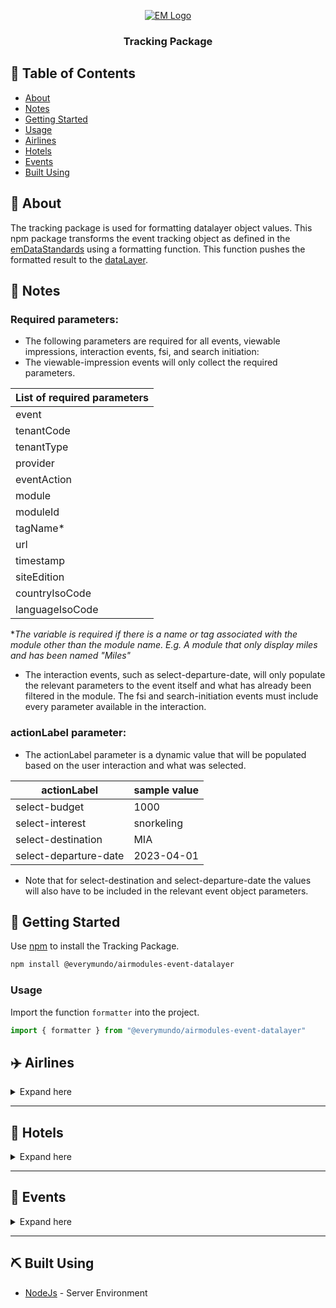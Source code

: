 

<p align="center">
  <a href="" rel="noopener">
 <img src="https://www.everymundo.com/wp-content/uploads/2021/11/EveryMundo-2022-black-2.jpg" alt="EM Logo"></a>
</p>

<h3 align="center">Tracking Package</h3>

<div align="center">


</div>


## 📝 Table of Contents

- [About](#about)
- [Notes](#notes)
- [Getting Started](#getting_started)
- [Usage](#usage)
- [Airlines](#airlines)
- [Hotels](#hotels)
- [Events](#events)
- [Built Using](#built_using)

## 🧐 About <a name = "about"></a>

The tracking package is used for formatting datalayer object values. This npm package transforms the event tracking object  as defined in the [emDataStandards](https://github.com/EveryMundo/emDataStandards/blob/master/dataLayer/airmodules.datalayer.js) using a formatting function. This function pushes the formatted result to the [dataLayer](https://support.google.com/tagmanager/answer/6164391?hl=en). 

## 📓  Notes <a name = "notes"></a>
### Required parameters:
* The following parameters are required for all events, viewable impressions, interaction events, fsi, and search initiation:
* The viewable-impression events will only collect the required parameters.

| List of required parameters |
| -------------- |
| event |
| tenantCode      	|
| tenantType      	|
| provider        	|
| eventAction     	|
| module          	|
| moduleId        	|
| tagName*         	|
| url             	|
| timestamp       	|
| siteEdition     	|
| countryIsoCode  	|
| languageIsoCode 	|

*_The variable is required if there is a name or tag associated with the module other than the module name. E.g. A module that only display miles and has been named "Miles"_

* The interaction events, such as select-departure-date, will only populate the relevant parameters to the event itself and what has already been filtered in the module. The fsi and search-initiation events must include every parameter available in the interaction.

### actionLabel parameter:
* The actionLabel parameter is a dynamic value that will be populated based on the user interaction and what was selected.

| actionLabel        	| sample value       	|
|-----------------------	|------------	|
|select-budget | 1000
| select-interest       	| snorkeling 	|
| select-destination    	| MIA        	|
| select-departure-date 	| 2023-04-01 	|

* Note that for select-destination and select-departure-date the values will also have to be included in the relevant event object parameters.

## 🏁 Getting Started <a name = "getting_started"></a>

Use [npm](https://www.npmjs.com/) to install the Tracking Package.

```bash
npm install @everymundo/airmodules-event-datalayer
```

### Usage
Import the function `formatter` into the project.
```js
import { formatter } from "@everymundo/airmodules-event-datalayer"
```

##  ✈️ Airlines <a name = "airlines"></a>

<details>
<summary>Expand here</summary>

-   The  [_event object_](#eventObjectAirline)  should be sent with all parameters listed in the object. The object should contain as many values as possible.
-   null values will be replaced with empty ' ' strings. It is ideal to pass values in the format below. Other acceptable input values can be seen in the  [table](#airlineValuesTable).
-   The  _event_  and  _eventAction_  parameter of the  [_event object_](#eventObjectAirline)  should have values that belong to the list of Event Actions. Please ensure that the passed value belongs to the [list of event actions](#eventActionsAirlines)
-  The package uses a function called `formatAirlines` to indicate that the event object should use airline specific fields.

#### <a name="eventObjectAirline"></a>Empty Event Object for Airlines
```js
const eventObject = {
  event: '',
  module: '',
  eventAction: '',
  actionLabel: '',
  airlineIataCode: '',
  provider: '',
  journeyType: '',
  originAirportIataCode: '',
  destinationAirportIataCode: '',
  route: '',
  currencyCode: '',
  totalPrice: 0,
  totalPriceUSD: '',
  fareClass: '',
  departureDate: '',
  returnDate: '',
  daysUntilFlight: 0,
  tripLength: 0,
  isFlexibleDates: '',
  discountCode: '',
  deeplinkSiteEdition: '',
  miles: '',
  timestamp: '',
  url: '',
  passenger: [
    {
      count: 1,
      adultCount: 1,
      youngAdultCount: '',
      childCount: '',
      infantInLapCount: '',
      infantInSeatCount: ''
    }
  ],
  page: [
    {
      siteEdition: '',
      countryIsoCode: '',
      languageIsoCode: ''
    }
  ],
  lodging: [
    {
      cityCode: '',
      name: '',
      startDate: '',
      endDate: '',
      roomCount: 0,
      tripLength: 0,
      starRating: 0 
    }
  ],
  moduleId: '',
  tagName: '',
  pageTypeName: ''
}
```

#### Event Object with sample values:
<details>
<summary>Expand here</summary>

```js
const eventObject = {
  event: 'viewable_impression',
  module: 'em-booking-popup',
  eventAction: 'viewable_impression',
  actionLabel: '',
  airlineIataCode: 'UL',
  provider: 'SriLankanAirlines',
  journeyType: 'ONE_WAY',
  originAirportIataCode: 'CMB',
  destinationAirportIataCode: 'SIN',
  route: 'CMB>SIN',
  currencyCode: 'LKR',
  totalPrice: 5.21,
  totalPriceUSD: '',
  fareClass: 'ECONOMY',
  departureDate: '2021-03-13',
  returnDate: '2021-06-14',
  daysUntilFlight: 25,
  tripLength: 93,
  isFlexibleDates: '',
  discountCode: '',
  deeplinkSiteEdition: '',
  miles: '',
  timestamp: '2021-02-16T00:00:00.000Z',
  url: 'https: //www.srilankan.com/en-lk/',
  passenger: [
    {
      count: 1,
      adultCount: 1,
      youngAdultCount: '',
      childCount: '',
      infantInLapCount: '',
      infantInSeatCount: ''
    }
  ],
  page: [
    {
      siteEdition: 'en-LK',
      countryIsoCode: 'LK',
      languageIsoCode: 'en'
    }
  ],
  lodging: [
    {
      cityCode: 'SIN',
      name: 'Intercontinental',
      startDate: '2021-03-13',
      endDate: '2021-03-20',
      roomCount: 2,
      tripLength: 7,
      starRating: 5
    }
  ],
  moduleId: '',
  tagName: '',
  pageTypeName: 'CUSTOM_PAGE'
}

```
</details>

### Function Call
Use the following function(s) based on the tenant type (<i>vertical</i>) and pass in the event object as the parameter.
```js
{
  formatter.formatAirlines(eventObject);
}
```

-   This function checks whether the incoming object includes the required module and eventAction fields. If the object does not contain these fields, formatAirlines will add and initialize these with an empty string.
    
-   In the case that countryIsoCode, LanguageIsoCode, siteEdition or name are missing from their parent field, an empty value will be assigned to the respective key
    
-   Pushes to the [dataLayer](https://support.google.com/tagmanager/answer/6164391?hl=en)

### Tables

<h4 align="center"> Description of event object fields </h4>

|          emDataStandards field          |            Example           |                                            Definition                                           |
|:---------------------------------------:|:----------------------------:|:-----------------------------------------------------------------------------------------------:|
|                  event                  |           T_123456           |                                   Name of the event performed                                   |
|                  module                 |        em-booking-mask       |                                        Name of the module                                       |
|               eventAction               |      open_booking_popup      |                    Name of the event action used in Google Analytics Reports                    |
|               actionLabel               |           book-now           |                    Reporting dimension for additional information for events                    |
|             airlineIataCode             |              AA              |                                 IATA identifier for the airline                                 |
|                 provider                |       American Airlines      |                                       Name of the airline                                       |
|               journeyType               |            ONE_WAY           |                           Trip type (ROUND_TRIP, ONE_WAY, MULTI_CITY)                           |
|          originAirportIataCode          |              SFO             |                         IATA identifier for the departure/origin airport                        |
|        destinationAirportIataCode       |              JFK             |                       IATA identifier for the arrival/destination airport                       |
|                  route                  |            SFO>JFK           |                           Route of the trip from origin to destination                          |
|               currencyCode              |              USD             |                     The currency (in 3-letter ISO 4217 format) of the price.                    |
|                totalPrice               |            399.37            |        The total price for the  flight ticket, including applicable taxes, shipping, etc        |
|              totalPriceUsd              |            530.62            |     The total price for the flight ticket in USD, including applicable taxes, shipping, etc.    |
|                fareClass                |            ECONOMY           |                   Fare class type (ECONOMY, BUSINESS, PREMIUM_ECONOMY, FIRST)                   |
|              departureDate              |          2022-04-01          |                                        Date of departure                                        |
|                returnDate               |          2022-04-07          |                                          Date of return                                         |
|             daysUntilFlight             |              25              |                    Amount of days from the current date to the departureDate                    |
|                tripLength               |               5              |                                      Length of stay / trip                                      |
|             isFlexibleDates             |             true             |                   True/false value is flexible dates are selected for flights                   |
|              discountCode*              |            AFFBFAN           |                                     Discount promotion code                                     |
|           deeplinkSiteEdition           |             en-HK            |       Site edition combination of ISO codes for language and country provided in the URL.       |
|                  miles                  |             25790            |                                    Flight distaince in miles                                    |
|                timestamp                |   2021-02-16T17:41:43.200Z   |                                   timestamp of the event sent                                   |
|                   url                   | https://aa.com/en-us/flights |  Full url in lowercase (without query parameters to avoid collecting personal data by mistake)  |
| adultCount, youngAdultCount, childCount |               1              |                           Amount of adult/young adult/child passengers                          |
|             infantInLapCount            |               1              |                                Amount of infant passengers in lap                               |
|            infantInSeatCount            |               1              |                               Amount of infant passengers in seat                               |
|                  count                  |               3              |                           Amount of passengers for a specific category                          |
|               siteEdition               |             en-HK            | Site edition combination of ISO codes for language and country. The country reflects the market |
|              countryIsoCode             |              HK              |                       The country code (in 2 letter codes from ISO 3166-1)                      |
|             languageIsoCode             |              en              |                                   The language ISO 629-1 code                                   |
|                 cityCode                |              SIN             |           The city code for the selected property (in 2 letter codes from ISO 3166-1)           |
|                   name                  |       Intercontinental       |                                  Name of the selected property.                                 |
|                startDate                |          2021-03-13          |                                         Date of check-in                                        |
|                 endDate                 |          2021-03-20          |                                        Date of check-out                                        |
|                roomCount                |               2              |                                     Amount of rooms selected                                    |
|                tripLength               |               7              |                                       Length of stay/trip                                       |
|                starRating               |               5              |                               An official rating for the property                               |
|                 moduleId                |          XADPLIK7890         |                                  Unique ID used for the module                                  |
|                 tagName                 |                              |                Name given to Standard Fare Modules (SFM) / Front Components (FC)                |
|                 pageTypeName                 |   CUSTOM_PAGE, HOME_PAGE,..                           |                Name of the type of page template                 |
---

<a name="eventActionsAirlines"></a><h4 align="center"> List of Event Actions </h4>

| Event Action              |
|--------------------------|
| viewable_impression       |
| fsi                       |
| open_booking_popup        |
| select_origin             |
| select_destination        |
| select_departure_date     |
| select_return_date        |
| select_journey_type       |
| select_miles              |
| expand_form               |
| collapse_form             |
| sort                      |
| more_deals                |
| select_tab                |
| filter_airlines           |
| select_budget             |
| select_fare_class         |
| collapse_histogram        |
| select_month              |
| expand_flight             |
| reset_filter              |
| toggle_farelist           |
| select_map_destination    |
| selected_travel_interest  |
| select_interest           |
| click_out                 |
| read_article              |
| select_location           |
| search                    |
| select_status             |
| select_stop               |
| select_article            |
| select_resident_status    |
| no_fares_available        |
| insert_first_name         |
| insert_last_name          |
| select_origin             |
| insert_email              |
| insert_phone_number       |
| subscribe                 |
| enter-promo-code          |
---

<a name="airlineValuesTable"><h4 align="center"> Sample Values </h4>

|                                                    Field                                                   	|                                                       Accepted Values                                                       	|                            Formatted Result                           	|
|:----------------------------------------------------------------------------------------------------------:	|:---------------------------------------------------------------------------------------------------------------------------:	|:---------------------------------------------------------------------:	|
| journey                                                                                                    	| oneway, one-way, ow, one way, one_way                                                                                       	| ONE_WAY                                                               	|
|                                                                                                            	| roundtrip, round-trip, round_trip, rt, round trip                                                                           	| ROUND_TRIP                                                            	|
| fareClass                                                                                                  	| ec, economy, e                                                                                                              	| ECONOMY                                                               	|
|                                                                                                            	| business, bc, b, businessclass                                                                                              	| BUSINESS                                                              	|
|                                                                                                            	| first, fc, f, firstclass                                                                                                    	| FIRST                                                                 	|
| provider                                                                                                   	| String separated by spaces i.e 'sri lankan airlines'                                                                        	| SriLankanAirlines                                                     	|
| departureDate, returnDate, startDate, endDate                                                              	| Dates separated by spaces, slashes, or dashes i.e 2021/11/04, 2021 11 04, 2021-11-04 or '04 November 2021 5:13 EST'         	| 2021-11-04                                                            	|
| timestamp                                                                                                  	| Dates separated by spaces, slashes, or dashes i.e 2021/11/04, 2021 11 04, 2021-11-04 or '04 November 2021 5:13 EST'         	| 2021-11-04T10:13:00.000Z                                              	|
| url                                                                                                        	| URL string i.e 'https://www.srilankan.com/en-lk/'                                                                           	| https: //www.srilankan.com/en-lk/                                     	|
| fields with numeric values or null i.e totalPrice, totalPriceUSD, tripLength etc.                          	| integers, numeric strings, null i.e {"totalPrice": "25"}                                                                    	| {"totalPrice": 25} Note: Null values are converted to empty string '' 	|
| events                                                                                             	| String separated by spaces, dashes or camelCased. i.e 'viewable impression'                                                    	| 'viewable_impression'                                                    	|
| module                                                                                             	| String separated by spaces, dashes or camelCased. i.e 'em booking popup'                                                    	| 'em-booking-popup'                                                    	|
| eventAction                                                                                                	| String separated by spaces, dashes, or camelCased. i.e 'viewable impression'. Formatted automatically from given event value 	| 'viewable_impression'                                                 	|
| lodging (for vacation packages)                                                                            	| String i.e 'intercontinental'                                                                                               	| 'Intercontinental'                                                    	|
| siteEdition                                                                                                	| String separated by spaces, dashes, slashes or camelCased. i.e 'en-lk'                                                      	| 'en-LK'                                                               	|
| countryIsoCode                                                                                             	| String i.e 'lk'                                                                                                             	| 'LK'                                                                  	|
| languageIsoCode                                                                                            	| String i.e 'en'                                                                                                             	| 'en'                                                                  	|
| fields that contain string values i.e currencyCode, originAirportIataCode, destinationAirportIataCode etc. 	| String i.e 'mia'                                                                                                            	| 'MIA'                                                                 	|
|                 pageTypeName                 |   String i.e 'custom page'                           |                'CUSTOM_PAGE'              |
</details>

----

## 🏨 Hotels <a name = "hotels"></a>

<details>
<summary>Expand here</summary>

-   The [_event object_](#eventObjectHotel) should be sent with all parameters listed in the object. The object should contain as many values as possible.
-   null values will be replaced with empty ' ' strings. It is ideal to pass values in the format below. Other acceptable input values can be seen in the [table](#hotelValuesTable).
- The  _event_  and  _eventAction_  parameter of the  [_event object_](#eventObjectHotel)  should have values that belong to the list of Event Actions. Please ensure that the passed value belongs to the [list of event actions](#eventActionsHotels)
- The package uses a function called `formatHotels` to indicate that the event object should use hotel specific fields.

#### <a name="eventObjectHotel"></a>Empty Event Object for Hotels
```js
 const eventObject = {
  event: '',
  module: '',
  eventAction: '',
  actionLabel: '',
  tenantCode: '',
  tenantType: '',
  provider: '',
  regionName: '',
  countryCode: '',
  cityName: '',
  propertyCode: 0,
  propertyName: '',
  currencyCode: '',
  totalPrice: 0,
  totalPriceUSD: 0,
  startDate: '',
  endDate: '',
  daysUntilBooking: 0,
  tripLength: 0,
  roomAccesibility: true,
  timestamp: '',
  url: '',
  guest: [
    {
      count: 0,
      adult: 0
    }
  ],
  room: [ 
    { 
      count: 0, 
      type: '' 
    } 
  ],
  page: [
    {
      siteEdition: '',
      countryIsoCode: '',
      languageIsoCode: ''
    }
  ],
  pageTypeName: ''
}

```

#### Event Object with sample values
<details>
<summary>Expand Here</summary>

```js
const eventObject = {
  event: 'viewable_impression',
  module: 'em-booking-popup-abstract',
  eventAction: 'viewable_impression',
  actionLabel: '',
  tenantCode: 'UL',
  tenantType: '',
  provider: 'Hyat',
  regionName: 'North America',
  countryCode: 'US',
  cityName: 'Miami',
  propertyCode: 105565,
  propertyName: 'N/a',
  currencyCode: 'USD',
  totalPrice: 900.55,
  totalPriceUSD: 900.55,
  startDate: '2022-04-01',
  endDate: '2022-04-07',
  daysUntilBooking: 25,
  tripLength: 4,
  roomAccesibility: true,
  timestamp: '2021-02-16T17:41:43.200Z',
  url: 'https:  //www.hyatt.com/en/miami',
  guest: [
    {
      count: 1,
      adult: 1
    }
  ],
  room: [ 
    { 
      count: 1, 
      type: '' 
    } 
  ],
  page: [
    {
      siteEdition: 'en-LK',
      countryIsoCode: 'LK',
      languageIsoCode: 'en'
    }
  ],
  pageTypeName: 'CUSTOM_PAGE'
}

```
</details>

---

### Function Call
Use the following function(s) based on the tenant type (<i>vertical</i>) and pass in the event object as the parameter.
```
{
  formatter.formatHotels(eventObject);
}
```

-   Checks whether the incoming object includes "module" and "eventAction". If the object does not contain these fields, formatHotels will add and initialize these with an empty string.
    
-   In the case that countryIsoCode, LanguageIsoCode, siteEdition or name are missing from their parent field, an empty value will be assigned to the respective key
    
-   Null values will be converted to empty string
    
-   Pushes to the [dataLayer](https://support.google.com/tagmanager/answer/6164391?hl=en)
- --

### Tables
<h4 align="center"> Page Type Codes </h4>
 
| Page Type Code 	| Page Type Name | Definition  	|
|--------------------	| ------------- |-------------	|
| HP                 	|HOME_PAGE | Homepage    	|
| CP                 	|CUSTOM_PAGE | Custom Page 	|
| CO                 	|COUNTRY | Country     	|
| CI                 		|CITY | City        	|
| PR                 	|PROPERTY | Property    	|


<h4 align="center"> Description of event object fields </h4>

|  emDataStandards field 	|              Example             	|                                               Definition                                               	|
|:----------------------:	|:--------------------------------:	|:------------------------------------------------------------------------------------------------------:	|
| emcid                  	| T-123456                         	| Unique identifier                                                                                      	|
| tenantCode             	| HDI                              	| Tenant Code                                                                                            	|
| tenantType             	| hotel                            	| Tenant Type (Hotel, Airline, Event)                                                                    	|
| provider               	| HolidayInn                       	| Tenant Name                                                                                            	|
| module                 	| open-booking-popup-abstract      	| Name of the event                                                                                      	|
| actionLabel            	| open-booking-popup               	| Name of the event action                                                                               	|
| regionName             	| North America                    	| Name of the region for the selected property (North America, South America, East Asia...)              	|
| countryCode            	| US                               	| The country code for the selected property (in 2 letter codes from ISO 3166-1)                         	|
| cityName               	| Miami                            	| Name of the city for the selected property (Miami, Orlando, Tampa...)                                  	|
| propertyCode           	| HYATT9015479                     	| Code of the selected property (Hotel code, event code...)                                              	|
| propertyName           	| HolidayInn-Miami                 	| Name of the selected property. e.g Name of the Hotel (Holiday Inn - Miami, Hyatt Regency Hong Kong...) 	|
| currencyCode           	| USD                              	| The currency (in 3-letter ISO 4217 format) of the price.                                               	|
| totalPrice             	| 399.37                           	| The total price for the reservation or ticket, including applicable taxes, shipping, etc               	|
| totalPriceUsd          	| 530.62                           	| The total price for the reservation or ticket in USD, including applicable taxes, shipping, etc.       	|
| startDate              	| 2022-04-01                       	| Date of check in                                                                                       	|
| endDate                	| 2022-04-07                       	| Date of check out                                                                                      	|
| daysUntilBooking       	| 25                               	| Amount of days from the current date to the startDate (Check-in date)                                  	|
| tripLength             	| 5                                	| Length of stay / trip                                                                                  	|
| roomAccesibility       	| false                            	| Room accessibility requirement                                                                         	|
| timestamp              	| 2021-02-16T17:41:43.200Z         	| timestamp of the event sent                                                                            	|
| url                    	| https://www.holidayinn.com/miami 	| Full url in lowercase (without query parameters to avoid collecting personal data by mistake)          	|
| adult                  	| 1                                	| Amount of adult guests                                                                                 	|
| child                  	| 1                                	| Amount of child guests                                                                                 	|
| count (in guest array) 	| 3                                	| Amount of guests for a specific category                                                               	|
| count (in room array)  	|                                  	| Amount of rooms selected                                                                               	|
| type                   	| Suite                            	| Room type                                                                                              	|
| pageTypeCode           	| CI                               	| Page Type Code: HP, CICO, FCI, TCI, CICI, COCI, COCO, FCO, TCO, EXT, CP, 404, SM, BS, FS, FA           	|
| siteEdition            	| en-HK                            	| Site edition combination of ISO codes for language and country. The country reflects the market        	|
| countryIsoCode         	| HK                               	| The country code (in 2 letter codes from ISO 3166-1)                                                   	|
| languageIsoCode        	| en                               	| The language ISO 629-1 code                                                                            	|
| tagName               	|                                  	| Name given to Standard Fare Modules (SFM) / Front Components (FC)                                                                                	|
| discountCode          	| AFFBFAN                          	| Discount promotion code                                                                                	|
|                 pageTypeName                 |   CUSTOM_PAGE                           |                Name of the type of page template              |

---

<a name="eventActionsHotels"></a><h4 align="center"> List of Event Actions </h4>

| Event Action              |
|--------------------------|
| viewable_impression       |
| search_initiation         |
| open_booking_popup        |
| more_deals                |
| select_origin             |
| select_trip_length        |
| sort                      |
| select_rating             |
| select_destination        |
| select_budget             |
| reset_filter              |
| select_night              |
| search_initiation         |
| select_property           |
| select_start_date         |
| select_end_date           |
| select_room_guest         |
| select_accessibility      |
| select_redemption         |
| select_stay_length        |
| select_offer              |
| no_fares_available        |
| insert_first_name         |
| insert_last_name          |
| select_origin             |
| insert_email              |
| insert_phone_number       |
| subscribe                 |
| enter-promo-code          |

---
<a name="hotelValuesTable"></a><h4 align="center"> Sample Values </h4>

|                                       Field                                       	|                                                       Accepted Values                                                       	|                                         Formatted Result                                         	|
|:---------------------------------------------------------------------------------:	|:---------------------------------------------------------------------------------------------------------------------------:	|:------------------------------------------------------------------------------------------------:	|
| regionName                                                                        	| northAmerica, north america, NORTH AMERICA, NorthAmerica                                                                    	| North America                                                                                    	|
| cityName                                                                          	| Lower case or upper case strings i.e ‘miami’                                                                                	| Miami                                                                                            	|
| provider                                                                          	| String separated by spaces i.e 'Hyatt Aspac'                                                                                	| HyattAspac                                                                                       	|
| departureDate, returnDate, startDate, endDate                                     	| Dates separated by spaces, slashes, or dashes i.e 2021/11/04, 2021 11 04, 2021-11-04 or '04 November 2021 5:13 EST'         	| 2022-08-04                                                                                       	|
| timestamp                                                                         	| Dates separated by spaces, slashes, or dashes i.e 2021/11/04, 2021 11 04, 2021-11-04 or '04 November 2021 5:13 EST'         	| 2022-08-04T10:13:00.000Z                                                                         	|
| url                                                                               	| URL string i.e 'https://www.hyatt.com/en/miami'                                                                             	| https:  //www.hyatt.com/en/miami                                                                 	|
| fields with numeric values or null i.e totalPrice, totalPriceUSD, tripLength etc. 	| integers, numeric strings, null i.e {"totalPrice": "25"}                                                                    	| {"totalPrice": 25} Note: Null values are converted to empty string ''                            	|
| events                                                                                             	| String separated by spaces, dashes or camelCased. i.e 'viewable impression'                                                    	| 'viewable_impression'                                                    	|
| module                                                                    	| String separated by spaces, dashes or camelCased. i.e 'em booking popup'                                                    	| 'em-booking-popup'                                                                               	|
| eventAction                                                                       	| String separated by spaces, dashes or camelCased. i.e 'viewable impression'. Formatted automatically from given event value 	| 'viewable_impression'                                                                            	|
| siteEdition                                                                       	| String separated by spaces, dashes, slashes or camelCased. i.e 'en-lk'                                                      	| 'en-LK'                                                                                          	|
| countryIsoCode                                                                    	| String i.e 'lk'                                                                                                             	| 'LK'                                                                                             	|
| languageIsoCode                                                                   	| String i.e 'en'                                                                                                             	| 'en'                                                                                             	|
| fields that contain string values i.e currencyCode, countryCode, tenantCode etc.  	| String i.e 'mia'                                                                                                            	| 'MIA'                                                                                            	|
| totalPriceUsd                                                                     	| 530.62                                                                                                                      	| The total price for the reservation or ticket in USD, including applicable taxes, shipping, etc. 	|
| startDate                                                                         	| 2022-04-01                                                                                                                  	| Date of check in                                                                                 	|
| endDate                                                                           	| 2022-04-07                                                                                                                  	| Date of check out                                                                                	|
| daysUntilBooking                                                                  	| 25                                                                                                                          	| Amount of days from the current date to the startDate (Check-in date)                            	|
| tripLength                                                                        	| 5                                                                                                                           	| Length of stay / trip                                                                            	|
| roomAccesibility                                                                  	| false                                                                                                                       	| Room accessibility requirement                                                                   	|
| timestamp                                                                         	| 2021-02-16T17:41:43.200Z                                                                                                    	| timestamp of the event sent                                                                      	|
| url                                                                               	| https://www.holidayinn.com/miami                                                                                            	| Full url in lowercase (without query parameters to avoid collecting personal data by mistake)    	|
| adult                                                                             	| 1                                                                                                                           	| Amount of adult guests                                                                           	|
| child                                                                             	| 1                                                                                                                           	| Amount of child guests                                                                           	|
| count (in guest array)                                                            	| 3                                                                                                                           	| Amount of guests for a specific category                                                         	|
| count (in room array)                                                             	|                                                                                                                             	| Amount of rooms selected                                                                         	|
| type                                                                              	| Suite                                                                                                                       	| Room type                                                                                        	|
| pageTypeCode                                                                      	| CI                                                                                                                          	| Page Type Code: HP, CICO, FCI, TCI, CICI, COCI, COCO, FCO, TCO, EXT, CP, 404, SM, BS, FS, FA     	|
| siteEdition                                                                       	| en-HK                                                                                                                       	| Site edition combination of ISO codes for language and country. The country reflects the market  	|
| countryIsoCode                                                                    	| HK                                                                                                                          	| The country code (in 2 letter codes from ISO 3166-1)                                             	|
| languageIsoCode                                                                   	| en                                                                                                                          	| The language ISO 629-1 code                                                                      	|
| tagName*                                                                          	|                                                                                                                             	| Name given to Standard Fare Modules (SFM) / Front Components (FC)                                                                           	|
| discountCode                                                                     	| AFFBFAN                                                                                                                     	| Discount promotion code                                                                          	|
|                 pageTypeName                 |  string i.e 'custom page'                           |                CUSTOM_PAGE            |
*_The variable is required if there is a name or tag associated with the module other than the module name. E.g. A module that only display miles and has been named "Miles"_
</details>

---


## 🎡 Events <a name = "events"></a>
<details>
<summary>Expand here</summary>

-   The [_event object_](#eventObjectEvents) should be sent with all parameters listed in the object. The object should contain as many values as possible.
-   null values will be replaced with empty ' ' strings. It is ideal to pass values in the format below. Other acceptable input values can be seen in the [table](#eventValuesTable).
- The  _event_  and  _eventAction_  parameter of the  [_event object_](#eventObjectEvents)  should have values that belong to the list of Event Actions. Please ensure that the passed value belongs to the [list of event actions](#eventActionsEvents)
- The package uses a function called `formatEvents` to indicate that the event object should use hotel specific fields.

 #### <a name="eventObjectEvents"></a> Empty Event Object for Events (Tenant Type)
```js

  const eventObject = {
    'event': '',
    'module': '',
    'eventAction': '',
    'actionLabel': null,
    'tenantCode': '',
    'provider': '',
    'eventName': '',
    'eventLocation': '',
    'eventSession': '',
    'eventExperienceCategory': '',
    'eventExperience': '',
    'eventNameFilter': '',
    'eventLocationFilter': '',
    'eventSessionFilter': '',
    'eventExperienceCategoryFilter': '',
    'eventExperienceFilter': '',
    'currencyCode': '',
    'totalPrice': null,
    'totalPriceUSD': null,
    'fareClass': '',
    'startDate': '',
    'endDate': '',
    'timestamp': '',
    'url': '',
    'passenger': [{
        'count': 1,
        'adultCount': 1,
        'youngAdultCount': null,
        'childCount': null
    }],
    'page': [{
        'siteEdition': '',
        'countryIsoCode': '',
        'languageIsoCode': ''
    }],
    'pageTypeName': ''
}

```

#### Event Object with sample values:
<details>
<summary>Expand here</summary>

```js

  const eventObject = {
    'event': 'search_initiation',
    'module': 'em-booking-popup-abstract',
    'eventAction': 'search_initiation',
    'actionLabel': null,
    'tenantCode': 'ETA',
    'provider': 'Tennis Australia',
    'eventName': 'Semifinal',
    'eventLocation': 'Laver Arena',
    'eventSession': 'Night',
    'eventExperienceCategory': 'Ticket Only',
    'eventExperience': 'The Lounge',
    'eventNameFilter': 'Semifinal',
    'eventLocationFilter': 'Laver Arena',
    'eventSessionFilter': 'Night',
    'eventExperienceCategoryFilter': 'Ticket Only',
    'eventExperienceFilter': 'MULTIPLE',
    'currencyCode': 'LKR',
    'totalPrice': null,
    'totalPriceUSD': null,
    'startDate': '2021-03-13',
    'endDate': '2021-03-14',
    'timestamp': '2021-02-16T17:41:43.200Z',
    'url': 'https: //www.srilankan.com/en-lk/',
    'passenger': [{
        'count': 1,
        'adultCount': 1,
        'youngAdultCount': null,
        'childCount': null
    }],
    'page': [{
        'siteEdition': 'en-LK',
        'countryIsoCode': 'LK',
        'languageIsoCode': 'en'
    }],
    'pageTypeName': 'CUSTOM_PAGE'
}
```
</details>

---
### Function Call
Use the following function(s) based on the tenant type (<i>vertical</i>) and pass in the event object as the parameter.
``` 
{
  formatter.formatEvents(eventObject);
}
```

-   Checks whether the incoming object includes "module" and "eventAction". If the object does not contain these fields, formatEvents will add and initialize these with an empty string.
    
-   In the case that countryIsoCode, LanguageIsoCode, siteEdition or name are missing from their parent field, an empty value will be assigned to the respective key
    
-   Null values will be converted to empty string
    
-   If eventExperience contains multiple values (e.g The Lounge, Player Pod), the values will be formatted to `MULTIPLE`.
    
-   Pushes to the [dataLayer](https://support.google.com/tagmanager/answer/6164391?hl=en)
----

### Tables
<h4 align="center"> Description of event object fields </h4>

| emDataStandards field                   	| Example                           	| Definition                                                                                            	|
|-----------------------------------------	|-----------------------------------	|-------------------------------------------------------------------------------------------------------	|
| tenantCode                              	| HDI                               	| Tenant Code                                                                                           	|
| tenantType                              	| hotel                             	| Tenant Type (Hotel, Airline, Event)                                                                   	|
| provider                                	| Tennis Australia                  	| Tenant Name                                                                                           	|
| event                                   	| search_initiation                 	| Name of the event                                                                                     	|
| module                                  	| open-booking-popup-abstract       	| Name of the interacted module                                                                         	|
| eventAction                             	| search_initiation                 	| Name of the event action used in Google Analytics Reports. It is the same value as the “event” field. 	|
| actionLabel                             	| Book Now                          	| Name of the event action                                                                              	|
| eventName                               	| Semifinal                         	| Name of the Event                                                                                     	|
| eventLocation                           	| Laver Arena                       	| Location for the selected Event                                                                       	|
| eventSession                            	| Night                             	| Time of the Event session                                                                             	|
| eventExperienceCategory                 	| Ticket Only                       	| Name of the selected experience category                                                              	|
| eventNameFilter                         	| Semifinal                         	| Name of the filtered Event                                                                            	|
| eventLocationFilter                     	| Laver Arena                       	| Name of the filtered Event location                                                                   	|
| eventSessionFilter                      	| Night                             	| Name of the filtered session                                                                          	|
| eventExperienceCategoryFilter           	| Ticket Only                       	| Name of the filtered experience category                                                              	|
| eventExperienceFilter                   	| MULTIPLE                          	| Types of Event experiences selected                                                                   	|
| currencyCode                            	| USD                               	| The currency (in 3-letter ISO 4217 format) of the price.                                              	|
| totalPrice                              	| 399.37                            	| The total price for the reservation or ticket, including applicable taxes, shipping, etc              	|
| totalPriceUsd                           	| 530.62                            	| The total price for the reservation or ticket in USD, including applicable taxes, shipping, etc.      	|
| startDate                               	| 2022-04-01                        	| Date of check in                                                                                      	|
| endDate                                 	| 2022-04-07                        	| Date of check out                                                                                     	|
| timestamp                               	| 2021-02-16T17:41:43.200Z          	| timestamp of the event sent                                                                           	|
| url                                     	| https: //www.srilankan.com/en-lk/ 	| Full url in lowercase (without query parameters to avoid collecting personal data by mistake)         	|
| adultCount, youngAdultCount, childCount 	| 1                                 	| Amount of adult/young adult/child passengers                                                          	|
| count                                   	| 3                                 	| Amount of guests for a specific category                                                              	|
| siteEdition                             	| en-HK                             	| Site edition combination of ISO codes for language and country. The country reflects the market       	|
| countryIsoCode                          	| HK                                	| The country code (in 2 letter codes from ISO 3166-1)                                                  	|
| languageIsoCode                         	| en                                	| The language ISO 629-1 code                                                                           	|
| tagName*                                	|                                   	| Name given by Standard Fare Modules or Front Components.                                              	|
| discountCode                           	| AFFBFAN                           	| Discount promotion code                                                                               	|
|                 pageTypeName                 |   CUSTOM_PAGE                           |                Name of the type of page template              |
*_The variable is required if there is a name or tag associated with the module other than the module name. E.g. A module that only display miles and has been named "Miles"_

---

<a name="eventActionsEvents"></a><h4 align="center"> List of Event Actions </h4>

| Event Action         |
|---------------------|
| viewable_impression  |
| search_initiation    |
| open_booking_popup   |
| select_date          |
| select_session       |
| select_category      |
| select_experience    |
| select_location      |
| select_budget        |
| sort                 |
| reset_filter         |
| no_fares_available   |
| insert_first_name    |
| insert_last_name     |
| select_origin        |
| insert_email         |
| insert_phone_number  |
| subscribe            |
| enter-promo-code     |


---

<a name="eventValuesTable"></a><h4 align="center"> Sample Values </h4>
- for Events, formatEvents will format additional values in eventExperience (e.g The Lounge, Player Pod) to  `MULTIPLE`.

| Field                                                                                                                                                                     	| Accepted Values                                                                                                             	| Formatted Result                                                                                 	|
|---------------------------------------------------------------------------------------------------------------------------------------------------------------------------	|-----------------------------------------------------------------------------------------------------------------------------	|--------------------------------------------------------------------------------------------------	|
| eventLocation, eventLocationFilter, eventExperience, eventExperienceCategory, eventExperienceCategoryFilter, eventName, eventNameFilter, eventSession, eventSessionFilter 	| lowercase values, uppercase values, spaced values.  i.e ‘laver arena’, ‘LAVER ARENA’, ‘laver Arena', 'LAVER arena’          	| Laver Arena                                                                                      	|
| eventExperienceFilter                                                                                                                                                     	| case-insensitive strings, or values separated by commas.  i.e ‘multiple’, ‘The Lounge, player pod’                          	| MULTIPLE                                                                                         	|
| provider                                                                                                                                                                  	| String separated by spaces i.e 'Tennis Australia'                                                                           	| Tennis Australia                                                                                 	|
| departureDate, returnDate, startDate, endDate                                                                                                                             	| Dates separated by spaces, slashes, or dashes i.e 2021/11/04, 2021 11 04, 2021-11-04 or '04 November 2021 5:13 EST'         	| 2022-08-04                                                                                       	|
| timestamp                                                                                                                                                                 	| Dates separated by spaces, slashes, or dashes i.e 2021/11/04, 2021 11 04, 2021-11-04 or '04 November 2021 5:13 EST'         	| 2022-08-04T10:13:00.000Z                                                                         	|
| url                                                                                                                                                                       	| URL string i.e 'https://www.hyatt.com/en/miami'                                                                             	| https:  //www.hyatt.com/en/miami                                                                 	|
| fields with numeric values or null i.e totalPrice, totalPriceUSD, tripLength etc.                                                                                         	| integers, numeric strings, null i.e {"totalPrice": "25"}                                                                    	| {"totalPrice": 25} Note: Null values are converted to empty string ''                            	|
| events                                                                                             	| String separated by spaces, dashes or camelCased. i.e 'viewable impression'                                                    	| 'viewable_impression'                                                    	|
| module                                                                                                                                                            	| String separated by spaces, dashes or camelCased. i.e 'em booking popup'                                                    	| 'em-booking-popup'                                                                               	|
| eventAction                                                                                                                                                               	| String separated by spaces, dashes or camelCased. i.e 'viewable impression'. Formatted automatically from given event value 	| 'viewable_impression'                                                                            	|
| siteEdition                                                                                                                                                               	| String separated by spaces, dashes, slashes or camelCased. i.e 'en-lk'                                                      	| 'en-LK'                                                                                          	|
| countryIsoCode                                                                                                                                                            	| String i.e 'lk'                                                                                                             	| 'LK'                                                                                             	|
| languageIsoCode                                                                                                                                                           	| String i.e 'en'                                                                                                             	| 'en'                                                                                             	|
| fields that contain string values i.e currencyCode, countryCode, tenantCode etc.                                                                                          	| String i.e 'mia'                                                                                                            	| 'MIA'                                                                                            	|
| eventSessionFilter                                                                                                                                                        	| Night                                                                                                                       	| Name of the filtered session                                                                     	|
| eventExperienceCategoryFilter                                                                                                                                             	| Ticket Only                                                                                                                 	| Name of the filtered experience category                                                         	|
| eventExperienceFilter                                                                                                                                                     	| MULTIPLE                                                                                                                    	| Types of Event experiences selected                                                              	|
| currencyCode                                                                                                                                                              	| USD                                                                                                                         	| The currency (in 3-letter ISO 4217 format) of the price.                                         	|
| totalPrice                                                                                                                                                                	| 399.37                                                                                                                      	| The total price for the reservation or ticket, including applicable taxes, shipping, etc         	|
| totalPriceUsd                                                                                                                                                             	| 530.62                                                                                                                      	| The total price for the reservation or ticket in USD, including applicable taxes, shipping, etc. 	|
| startDate                                                                                                                                                                 	| 2022-04-01                                                                                                                  	| Date of check in                                                                                 	|
| endDate                                                                                                                                                                   	| 2022-04-07                                                                                                                  	| Date of check out                                                                                	|
| timestamp                                                                                                                                                                 	| 2021-02-16T17:41:43.200Z                                                                                                    	| timestamp of the event sent                                                                      	|
| url                                                                                                                                                                       	| https: //www.srilankan.com/en-lk/                                                                                           	| Full url in lowercase (without query parameters to avoid collecting personal data by mistake)    	|
| adultCount, youngAdultCount, childCount                                                                                                                                   	| 1                                                                                                                           	| Amount of adult/young adult/child passengers                                                     	|
| count                                                                                                                                                                     	| 3                                                                                                                           	| Amount of guests for a specific category                                                         	|
| siteEdition                                                                                                                                                               	| en-HK                                                                                                                       	| Site edition combination of ISO codes for language and country. The country reflects the market  	|
| countryIsoCode                                                                                                                                                            	| HK                                                                                                                          	| The country code (in 2 letter codes from ISO 3166-1)                                             	|
| languageIsoCode                                                                                                                                                           	| en                                                                                                                          	| The language ISO 629-1 code                                                                      	|
| tagName*                                                                                                                                                                  	|                                                                                                                             	| Name given by Standard Fare Modules or Front Components.                                         	|
| discountCode                                                                                                                                                             	| AFFBFAN                                                                                                                     	| Discount promotion code                                                                          	|
|                 pageTypeName                 |   String i.e 'custom page'                           |                CUSTOM_PAGE              |

*_The variable is required if there is a name or tag associated with the module other than the module name. E.g. A module that only display miles and has been named "Miles"_
</details>

---



## ⛏️ Built Using <a name = "built_using"></a>

- [NodeJs](https://nodejs.org/en/) - Server Environment
